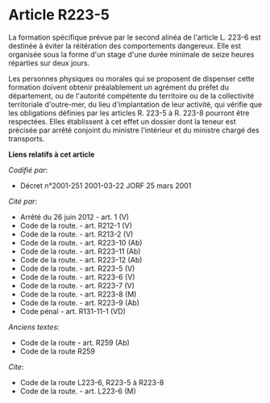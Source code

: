 # Article R223-5

La formation spécifique prévue par le second alinéa de l'article L. 223-6 est destinée à éviter la réitération des
comportements dangereux. Elle est organisée sous la forme d'un stage d'une durée minimale de seize heures réparties sur deux
jours.

Les personnes physiques ou morales qui se proposent de dispenser cette formation doivent obtenir préalablement un agrément du
préfet du département, ou de l'autorité compétente du territoire ou de la collectivité territoriale d'outre-mer, du lieu
d'implantation de leur activité, qui vérifie que les obligations définies par les articles R. 223-5 à R. 223-8 pourront être
respectées. Elles établissent à cet effet un dossier dont la teneur est précisée par arrêté conjoint du ministre l'intérieur
et du ministre chargé des transports.

**Liens relatifs à cet article**

_Codifié par_:

  - Décret n°2001-251 2001-03-22 JORF 25 mars 2001

_Cité par_:

  - Arrêté du 26 juin 2012 - art. 1 (V)
  - Code de la route. - art. R212-1 (V)
  - Code de la route. - art. R213-2 (V)
  - Code de la route. - art. R223-10 (Ab)
  - Code de la route. - art. R223-11 (Ab)
  - Code de la route. - art. R223-12 (Ab)
  - Code de la route. - art. R223-5 (V)
  - Code de la route. - art. R223-6 (V)
  - Code de la route. - art. R223-7 (V)
  - Code de la route. - art. R223-8 (M)
  - Code de la route. - art. R223-9 (Ab)
  - Code pénal - art. R131-11-1 (VD)

_Anciens textes_:

  - Code de la route - art. R259 (Ab)
  - Code de la route R259

_Cite_:

  - Code de la route L223-6, R223-5 à R223-8
  - Code de la route. - art. L223-6 (M)
